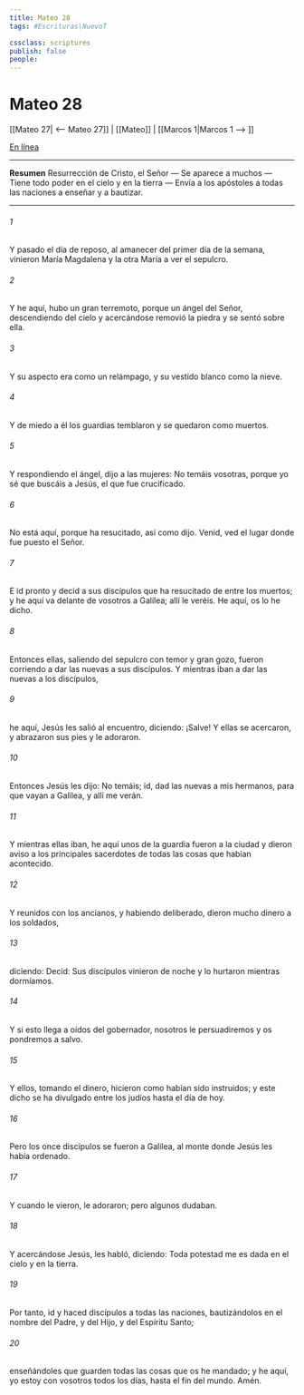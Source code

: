```yaml
---
title: Mateo 28
tags: #Escrituras\NuevoT

cssclass: scriptures
publish: false
people:
---
```


# Mateo 28
[[Mateo 27| <-- Mateo 27]] | [[Mateo]] | [[Marcos 1|Marcos 1 --> ]]

[En línea](https://churchofjesuschrist.org/study/scriptures/nt/matt/28?lang=spa)

---
__Resumen__
Resurrección de Cristo, el Señor — Se aparece a muchos — Tiene todo poder en el cielo y en la tierra — Envía a los apóstoles a todas las naciones a enseñar y a bautizar.

---
###### 1 
Y pasado el día de reposo, al amanecer del primer día de la semana, vinieron María Magdalena y la otra María a ver el sepulcro.

###### 2 
Y he aquí, hubo un gran terremoto, porque un ángel del Señor, descendiendo del cielo y acercándose  removió la piedra y se sentó sobre ella.

###### 3 
Y su aspecto era como un relámpago, y su vestido blanco como la nieve.

###### 4 
Y de miedo a él los guardias temblaron y se quedaron como muertos.

###### 5 
Y respondiendo el ángel, dijo a las mujeres: No temáis vosotras, porque yo sé que buscáis a Jesús, el que fue crucificado.

###### 6 
No está aquí, porque ha resucitado, así como dijo. Venid, ved el lugar donde fue puesto el Señor.

###### 7 
E id pronto y decid a sus discípulos que ha resucitado de entre los muertos; y he aquí va delante de vosotros a Galilea; allí le veréis. He aquí, os lo he dicho.

###### 8 
Entonces ellas, saliendo del sepulcro con temor y gran gozo, fueron corriendo a dar las nuevas a sus discípulos. Y mientras iban a dar las nuevas a los discípulos,

###### 9 
he aquí, Jesús les salió al encuentro, diciendo: ¡Salve! Y ellas se acercaron, y abrazaron sus pies y le adoraron.

###### 10 
Entonces Jesús les dijo: No temáis; id, dad las nuevas a mis hermanos, para que vayan a Galilea, y allí me verán.

###### 11 
Y mientras ellas iban, he aquí unos de la guardia fueron a la ciudad y dieron aviso a los principales sacerdotes de todas las cosas que habían acontecido.

###### 12 
Y reunidos con los ancianos, y habiendo deliberado, dieron mucho dinero a los soldados,

###### 13 
diciendo: Decid: Sus discípulos vinieron de noche y lo hurtaron mientras dormíamos.

###### 14 
Y si esto llega a oídos del gobernador, nosotros le persuadiremos y os pondremos a salvo.

###### 15 
Y ellos, tomando el dinero, hicieron como habían sido instruidos; y este dicho se ha divulgado entre los judíos hasta el día de hoy.

###### 16 
Pero los once discípulos se fueron a Galilea, al monte donde Jesús les había ordenado.

###### 17 
Y cuando le vieron, le adoraron; pero algunos dudaban.

###### 18 
Y acercándose Jesús, les habló, diciendo: Toda potestad me es dada en el cielo y en la tierra.

###### 19 
Por tanto, id y haced discípulos a todas las naciones, bautizándolos en el nombre del Padre, y del Hijo, y del Espíritu Santo;

###### 20 
enseñándoles que guarden todas las cosas que os he mandado; y he aquí, yo estoy con vosotros todos los días, hasta el fin del mundo. Amén.


